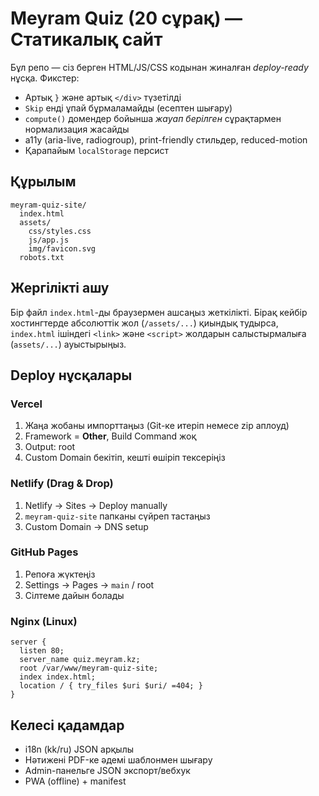 # Meyram Quiz (20 сұрақ) — Статикалық сайт

Бұл репо — сіз берген HTML/JS/CSS кодынан жиналған *deploy-ready* нұсқа. Фикстер:
- Артық `}` және артық `</div>` түзетілді
- `Skip` енді ұпай бұрмаламайды (есептен шығару)
- `compute()` домендер бойынша *жауап берілген* сұрақтармен нормализация жасайды
- a11y (aria-live, radiogroup), print-friendly стильдер, reduced-motion
- Қарапайым `localStorage` персист

## Құрылым
```
meyram-quiz-site/
  index.html
  assets/
    css/styles.css
    js/app.js
    img/favicon.svg
  robots.txt
```

## Жергілікті ашу
Бір файл `index.html`-ды браузермен ашсаңыз жеткілікті. Бірақ кейбір хостингтерде абсолюттік жол (`/assets/...`) қиындық тудырса, `index.html` ішіндегі `<link>` және `<script>` жолдарын салыстырмалыға (`assets/...`) ауыстырыңыз.

## Deploy нұсқалары

### Vercel
1. Жаңа жобаны импорттаңыз (Git-ке итеріп немесе zip аплоуд)
2. Framework = **Other**, Build Command жоқ
3. Output: root
4. Custom Domain бекітіп, кешті өшіріп тексеріңіз

### Netlify (Drag & Drop)
1. Netlify → Sites → Deploy manually
2. `meyram-quiz-site` папканы сүйреп тастаңыз
3. Custom Domain → DNS setup

### GitHub Pages
1. Репоға жүктеңіз
2. Settings → Pages → `main` / root
3. Сілтеме дайын болады

### Nginx (Linux)
```
server {
  listen 80;
  server_name quiz.meyram.kz;
  root /var/www/meyram-quiz-site;
  index index.html;
  location / { try_files $uri $uri/ =404; }
}
```

## Келесі қадамдар
- i18n (kk/ru) JSON арқылы
- Нәтижені PDF-ке әдемі шаблонмен шығару
- Admin-панельге JSON экспорт/вебхук
- PWA (offline) + manifest
